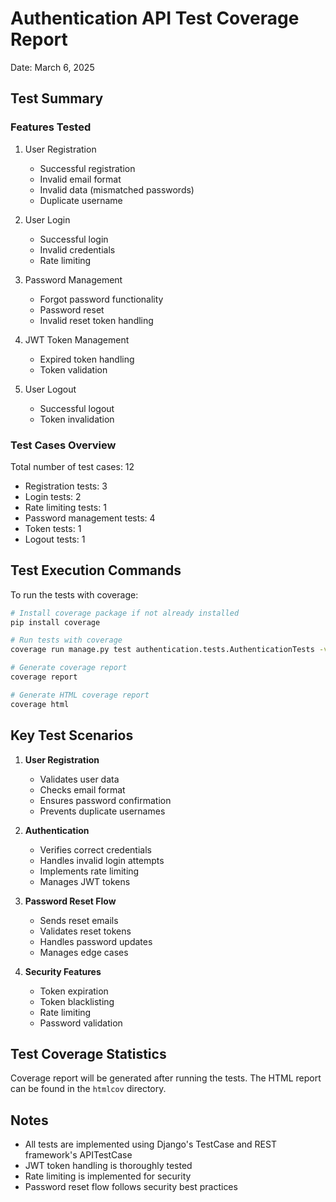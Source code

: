# Authentication API Test Coverage Report
Date: March 6, 2025

## Test Summary

### Features Tested
1. User Registration
   - Successful registration
   - Invalid email format
   - Invalid data (mismatched passwords)
   - Duplicate username

2. User Login
   - Successful login
   - Invalid credentials
   - Rate limiting

3. Password Management
   - Forgot password functionality
   - Password reset
   - Invalid reset token handling

4. JWT Token Management
   - Expired token handling
   - Token validation

5. User Logout
   - Successful logout
   - Token invalidation

### Test Cases Overview
Total number of test cases: 12
- Registration tests: 3
- Login tests: 2
- Rate limiting tests: 1
- Password management tests: 4
- Token tests: 1
- Logout tests: 1

## Test Execution Commands

To run the tests with coverage:

```bash
# Install coverage package if not already installed
pip install coverage

# Run tests with coverage
coverage run manage.py test authentication.tests.AuthenticationTests -v 2

# Generate coverage report
coverage report

# Generate HTML coverage report
coverage html
```

## Key Test Scenarios

1. **User Registration**
   - Validates user data
   - Checks email format
   - Ensures password confirmation
   - Prevents duplicate usernames

2. **Authentication**
   - Verifies correct credentials
   - Handles invalid login attempts
   - Implements rate limiting
   - Manages JWT tokens

3. **Password Reset Flow**
   - Sends reset emails
   - Validates reset tokens
   - Handles password updates
   - Manages edge cases

4. **Security Features**
   - Token expiration
   - Token blacklisting
   - Rate limiting
   - Password validation

## Test Coverage Statistics

Coverage report will be generated after running the tests. The HTML report can be found in the `htmlcov` directory.

## Notes
- All tests are implemented using Django's TestCase and REST framework's APITestCase
- JWT token handling is thoroughly tested
- Rate limiting is implemented for security
- Password reset flow follows security best practices
